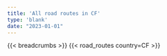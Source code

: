```yaml
---
title: 'All road routes in CF'
type: 'blank'
date: "2023-01-01"
---
```


{{< breadcrumbs >}}
{{< road_routes country=CF >}}
